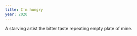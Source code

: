 ```yaml
---
title: I'm hungry
year: 2020
---
```

A starving artist
the bitter taste repeating
empty plate of mine.
